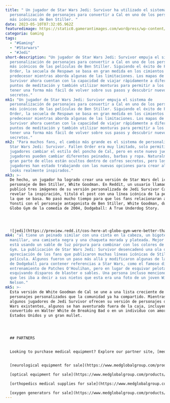 ```yaml
---
title: " Un jugador de Star Wars Jedi: Survivor ha utilizado el sistema de
  personalización de personajes para convertir a Cal en uno de los personajes
  más icónicos de Ben Stiller. "
date: 2023-05-10T07:32:05.962Z
featuredimage: https://static0.gamerantimages.com/wordpress/wp-content/uploads/2023/05/star-wars-jedi-survivor-dodgeball.jpg?q=50&fit=contain&w=1140&h=&dpr=1.5
categoria: Gaming
tags:
  - "#Gaming"
  - "#Starwars"
  - "#Jedi"
short-description: "Un jugador de Star Wars Jedi: Survivor empuja el sistema de
  personalización de personajes para convertir a Cal en uno de los personajes
  más icónicos de las películas de Ben Stiller. Siguiendo el éxito de Fallen
  Order, la secuela de Respawn se basa en gran medida en los cimientos de su
  predecesor mientras aborda algunas de las limitaciones. Los mapas de Jedi:
  Survivor ahora cuentan con la capacidad de viajar rápidamente a diferentes
  puntos de meditación y también utilizar monturas para permitir a los jugadores
  tener una forma más fácil de volver sobre sus pasos y descubrir nuevos
  secretos."
mk1: "Un jugador de Star Wars Jedi: Survivor empuja el sistema de
  personalización de personajes para convertir a Cal en uno de los personajes
  más icónicos de las películas de Ben Stiller. Siguiendo el éxito de Fallen
  Order, la secuela de Respawn se basa en gran medida en los cimientos de su
  predecesor mientras aborda algunas de las limitaciones. Los mapas de Jedi:
  Survivor ahora cuentan con la capacidad de viajar rápidamente a diferentes
  puntos de meditación y también utilizar monturas para permitir a los jugadores
  tener una forma más fácil de volver sobre sus pasos y descubrir nuevos
  secretos."
mk2: "Para muchos fans, el cambio más grande es el sistema de personalización en
  Star Wars Jedi: Survivor. Fallen Order era muy limitado, solo permitía a los
  jugadores cambiar el estilo del poncho de Cal, pero en este nuevo juego, los
  jugadores pueden cambiar diferentes peinados, barbas y ropa. Naturalmente,
  gran parte de ellos están ocultos dentro de cofres secretos, pero los
  jugadores han estado trabajando con las nuevas opciones para crear algunos
  looks realmente inspirados."
mk3: >-
  De hecho, un jugador ha logrado crear una versión de Star Wars del icónico
  personaje de Ben Stiller, White Goodman. En Reddit, un usuario llamado Yonsti
  publicó tres imágenes de su versión personalizada de Jedi Survivor Cal y sin
  revelar la inspiración, tituló el post con una línea icónica de la película en
  la que se basa. No pasó mucho tiempo para que los fans relacionaran a Cal de
  Yonsti con el personaje antagonista de Ben Stiller, White Goodman, dueño de
  Globo Gym de la comedia de 2004, Dodgeball: A True Underdog Story.




  ![jedi](https://preview.redd.it/cos-here-at-globo-gym-were-better-than-you-and-we-know-it-v0-o8zwnukz7pya1.jpg?width=640&crop=smart&auto=webp&v=enabled&s=62c348c1ef384c157f2911079a2522d28170bb37 "jedi")
mk4: "al tiene un peinado similar con una cinta en la cabeza, un bigote estilo
  manillar, una camiseta negra y una chaqueta morada y plateada. Mejor aún, Cal
  está usando un sable de luz púrpura para combinar con los colores de Globo
  Gym. La publicación de Star Wars Jedi: Survivor desencadenó una ola de
  apreciación de los fans que publicaron muchas líneas icónicas de Stiller de la
  película. Algunos fueron un paso más allá y modificaron algunas de las líneas
  de Dodgeball para contener referencias a Star Wars, como el famoso discurso de
  entrenamiento de Patches O'Houlihan, pero en lugar de esquivar pelotas,
  esquivando disparos de blaster o sables. Una persona incluso mencionó en broma
  que les iba a decir a sus nietos que esta era una foto de un joven Willie
  Nelson."
mk5: >-
  Esta versión de White Goodman de Cal se une a una lista creciente de
  personajes personalizados que la comunidad ya ha compartido. Mientras que
  algunos jugadores de Jedi Survivor ofrecen su versión de personajes de Star
  Wars existentes, algunos se han aventurado fuera de la caja, incluyendo a Cal
  convertido en Walter White de Breaking Bad o en un individuo con amor por
  Estados Unidos y un gran mullet.




  ## PARTNERS


  Looking to purchase medical equipment? Explore our partner site, [medglobalgroup.com](medglobalgroup.com), for a wide range of options tailored to your needs.


  [neurological equipment for sale](https://www.medglobalgroup.com/products/equipment/neurology)

  [optical equipment for sale](https://www.medglobalgroup.com/products/equipment/ophttalmology)

  [orthopedics medical supplies for sale](https://www.medglobalgroup.com/products/equipment/orthopedics)

  [oxygen generators for sale](https://www.medglobalgroup.com/products/equipment/oximeters)
---
```

